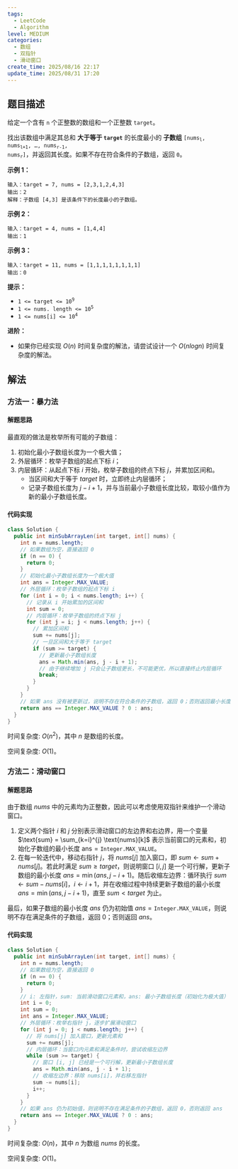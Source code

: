 ```yaml
---
tags:
  - LeetCode
  - Algorithm
level: MEDIUM
categories:
  - 数组
  - 双指针
  - 滑动窗口
create_time: 2025/08/16 22:17
update_time: 2025/08/31 17:20
---
```


## 题目描述

给定一个含有 `n` 个正整数的数组和一个正整数 `target`。

找出该数组中满足其总和 **大于等于 `target`** 的长度最小的 **子数组** <code>[nums<sub>l</sub>, nums<sub>l+1</sub>, …, nums<sub>r-1</sub>, nums<sub>r</sub>]</code>，并返回其长度。如果不存在符合条件的子数组，返回 `0`。

**示例 1：**

```text
输入：target = 7, nums = [2,3,1,2,4,3]
输出：2
解释：子数组 [4,3] 是该条件下的长度最小的子数组。
```

**示例 2：**

```text
输入：target = 4, nums = [1,4,4]
输出：1
```

**示例 3：**

```text
输入：target = 11, nums = [1,1,1,1,1,1,1,1]
输出：0
```

**提示：**

- <code>1 &lt;= target &lt;= 10<sup>9</sup></code>
- <code>1 &lt;= nums. length &lt;= 10<sup>5</sup></code>
- <code>1 &lt;= nums[i] &lt;= 10<sup>4</sup></code>

**进阶：**

- 如果你已经实现 $O(n)$ 时间复杂度的解法，请尝试设计一个 $O(nlogn)$ 时间复杂度的解法。

## 解法

### 方法一：暴力法

#### 解题思路

最直观的做法是枚举所有可能的子数组：

1. 初始化最小子数组长度为一个极大值；
2. 外层循环：枚举子数组的起点下标 $i$；
3. 内层循环：从起点下标 $i$ 开始，枚举子数组的终点下标 $j$，并累加区间和。
	- 当区间和大于等于 $target$ 时，立即终止内层循环；
	- 记录子数组长度为 $j-i+1$，并与当前最小子数组长度比较，取较小值作为新的最小子数组长度。

#### 代码实现

```java
class Solution {
  public int minSubArrayLen(int target, int[] nums) {
    int n = nums.length;
    // 如果数组为空，直接返回 0
    if (n == 0) {
      return 0;
    }
    // 初始化最小子数组长度为一个极大值
    int ans = Integer.MAX_VALUE;
    // 外层循环：枚举子数组的起点下标 i
    for (int i = 0; i < nums.length; i++) {
      // 记录从 i 开始累加的区间和
      int sum = 0; 
      // 内层循环：枚举子数组的终点下标 j
      for (int j = i; j < nums.length; j++) {
        // 累加区间和
        sum += nums[j]; 
        // 一旦区间和大于等于 target
        if (sum >= target) {
          // 更新最小子数组长度
          ans = Math.min(ans, j - i + 1);
          // 由于继续增加 j 只会让子数组更长，不可能更优，所以直接终止内层循环
          break;
        }
      }
    }
    // 如果 ans 没有被更新过，说明不存在符合条件的子数组，返回 0；否则返回最小长度
    return ans == Integer.MAX_VALUE ? 0 : ans;
  }
}
```

时间复杂度: $O(n^2)$，其中 $n$ 是数组的长度。

空间复杂度: $O(1)$。

### 方法二：滑动窗口

#### 解题思路

由于数组 $nums$ 中的元素均为正整数，因此可以考虑使用双指针来维护一个滑动窗口。

1. 定义两个指针 $i$ 和 $j$ 分别表示滑动窗口的左边界和右边界，用一个变量 $\text{sum} = \sum_{k=i}^{j} \text{nums}[k]$ 表示当前窗口的元素和，初始化子数组的最小长度 $\text{ans} = \texttt{Integer.MAX\_VALUE}$。
2. 在每一轮迭代中，移动右指针 $\textit{j}$，将 $nums[j]$ 加入窗口，即 $sum \leftarrow sum + nums[j]$。若此时满足 $sum \geq target$，则说明窗口 $[i, j]$ 是一个可行解，更新子数组的最小长度 $ans = \min(ans, j - i + 1)$。随后收缩左边界：循环执行 $sum \leftarrow sum - nums[i]$，$i \leftarrow i + 1$，并在收缩过程中持续更新子数组的最小长度 $ans = \min(ans, j - i + 1)$，直至 $sum < target$ 为止。

最后，如果子数组的最小长度 $ans$ 仍为初始值 $ans = \mathtt{Integer.MAX\_VALUE}$，则说明不存在满足条件的子数组，返回 $0$；否则返回 $ans$。

#### 代码实现

```java
class Solution {
  public int minSubArrayLen(int target, int[] nums) {
    int n = nums.length;
    // 如果数组为空，直接返回 0
    if (n == 0) {
      return 0;
    }
    // i: 左指针，sum: 当前滑动窗口元素和，ans: 最小子数组长度（初始化为极大值）
    int i = 0;
    int sum = 0;
    int ans = Integer.MAX_VALUE;
    // 外层循环：枚举右指针 j，逐步扩展滑动窗口
    for (int j = 0; j < nums.length; j++) {
      // 将 nums[j] 加入窗口，更新元素和
      sum += nums[j];
      // 内层循环：当窗口内元素和满足条件时，尝试收缩左边界
      while (sum >= target) {
        // 窗口 [i, j] 已经是一个可行解，更新最小子数组长度
        ans = Math.min(ans, j - i + 1);
        // 收缩左边界：移除 nums[i]，并右移左指针
        sum -= nums[i];
        i++;
      }
    }
    // 如果 ans 仍为初始值，则说明不存在满足条件的子数组，返回 0，否则返回 ans
    return ans == Integer.MAX_VALUE ? 0 : ans;
  }
}
```

时间复杂度: $O(n)$，其中 $n$ 为数组 $nums$ 的长度。

空间复杂度: $O(1)$。
